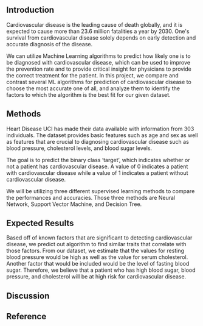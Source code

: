 ## Introduction
Cardiovascular disease is the leading cause of death globally, and it is expected to cause more than 23.6 million fatalities a year by 2030. One's survival from cardiovascular disease solely depends on early detection and accurate diagnosis of the disease.

We can utilize Machine Learning algorithms to predict how likely one is to be diagnosed with cardiovascular disease, which can be used to improve the prevention rate and to provide critical insight for physicians to provide the correct treatment for the patient. In this project, we compare and contrast several ML algorithms for prediction of cardiovascular disease to choose the most accurate one of all, and analyze them to identify the factors to which the algorithm is the best fit for our given dataset.

## Methods
Heart Disease UCI has made their data available with information from 303 individuals. The dataset provides basic features such as age and sex as well as features that are crucial to diagnosing cardiovascular disease such as blood pressure, cholesterol levels, and blood sugar levels.

The goal is to predict the binary class ‘target’, which indicates whether or not a patient has cardiovascular disease. A value of 0 indicates a patient with cardiovascular disease while a value of 1 indicates a patient without cardiovascular disease.

We will be utilizing three different supervised learning methods to compare the performances and accuracies. Those three methods are Neural Network, Support Vector Machine, and Decision Tree.

## Expected Results
Based off of known factors that are significant to detecting cardiovascular disease, we predict out algorithm to find similar traits that correlate with those factors. From our dataset, we estimate that the values for resting blood pressure would be high as well as the value for serum cholesterol. Another factor that would be included would be the level of fasting blood sugar. Therefore, we believe that a patient who has high blood sugar, blood pressure, and cholesterol will be at high risk for cardiovascular disease.

## Discussion

## Reference
